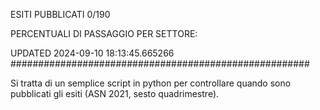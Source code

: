 ESITI PUBBLICATI 0/190 

PERCENTUALI DI PASSAGGIO PER SETTORE:

UPDATED 2024-09-10 18:13:45.665266
###################################################### 

Si tratta di un semplice script in python per controllare quando sono pubblicati gli esiti (ASN 2021, sesto quadrimestre).


